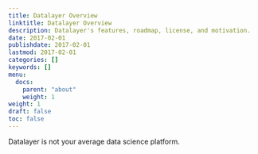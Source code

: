 ```yaml
---
title: Datalayer Overview
linktitle: Datalayer Overview
description: Datalayer's features, roadmap, license, and motivation.
date: 2017-02-01
publishdate: 2017-02-01
lastmod: 2017-02-01
categories: []
keywords: []
menu:
  docs:
    parent: "about"
    weight: 1
weight: 1
draft: false
toc: false
---
```


Datalayer is not your average data science platform.
